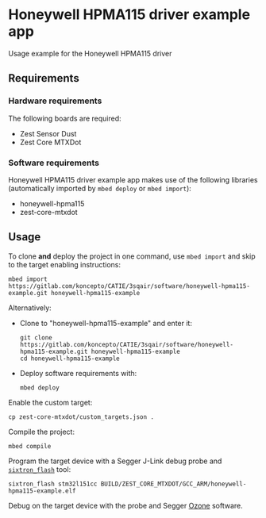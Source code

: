# Honeywell HPMA115 driver example app
Usage example for the Honeywell HPMA115 driver

## Requirements
### Hardware requirements
The following boards are required:
- Zest Sensor Dust
- Zest Core MTXDot

### Software requirements
Honeywell HPMA115 driver example app makes use of the following libraries (automatically
imported by `mbed deploy` or `mbed import`):
- honeywell-hpma115
- zest-core-mtxdot

## Usage
To clone **and** deploy the project in one command, use `mbed import` and skip to the
target enabling instructions:
```shell
mbed import https://gitlab.com/koncepto/CATIE/3sqair/software/honeywell-hpma115-example.git honeywell-hpma115-example
```

Alternatively:

- Clone to "honeywell-hpma115-example" and enter it:
  ```shell
  git clone https://gitlab.com/koncepto/CATIE/3sqair/software/honeywell-hpma115-example.git honeywell-hpma115-example
  cd honeywell-hpma115-example
  ```

- Deploy software requirements with:
  ```shell
  mbed deploy
  ```

Enable the custom target:
```shell
cp zest-core-mtxdot/custom_targets.json .
```

Compile the project:
```shell
mbed compile
```

Program the target device with a Segger J-Link debug probe and
[`sixtron_flash`](https://github.com/catie-aq/6tron-flash) tool:
```shell
sixtron_flash stm32l151cc BUILD/ZEST_CORE_MTXDOT/GCC_ARM/honeywell-hpma115-example.elf
```

Debug on the target device with the probe and Segger
[Ozone](https://www.segger.com/products/development-tools/ozone-j-link-debugger)
software.
